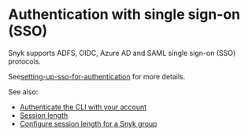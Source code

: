 # Authentication with single sign-on (SSO)

Snyk supports ADFS, OIDC, Azure AD and SAML single sign-on (SSO) protocols.

See[setting-up-sso-for-authentication](../setting-up-sso-for-authentication/ "mention") for more details.

See also:

* [Authenticate the CLI with your account](../../snyk-cli/install-the-snyk-cli/authenticate-the-cli-with-your-account.md)
* [Session length](../managing-users-and-permissions/session-length.md)
* [Configure session length for a Snyk group](../managing-users-and-permissions/session-length.md#configure-session-length-for-a-snyk-group)
